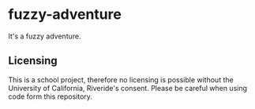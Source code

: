 fuzzy-adventure
===============

It's a fuzzy adventure.

Licensing
---------

This is a school project, therefore no licensing is possible without the
University of California, Riveride's consent. Please be careful when using
code form this repository.
